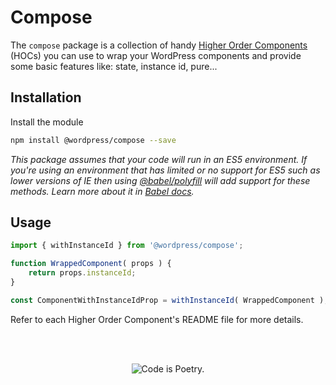 # Compose

The `compose` package is a collection of handy [Higher Order Components](https://facebook.github.io/react/docs/higher-order-components.html) (HOCs) you can use to wrap your WordPress components and provide some basic features like: state, instance id, pure...

## Installation

Install the module

```bash
npm install @wordpress/compose --save
```

_This package assumes that your code will run in an ES5 environment. If you're using an environment that has limited or no support for ES5 such as lower versions of IE then using [@babel/polyfill](https://babeljs.io/docs/en/next/babel-polyfill) will add support for these methods. Learn more about it in [Babel docs](https://babeljs.io/docs/en/next/caveats)._

## Usage

```js
import { withInstanceId } from '@wordpress/compose';

function WrappedComponent( props ) {
	return props.instanceId;
}

const ComponentWithInstanceIdProp = withInstanceId( WrappedComponent );
```

Refer to each Higher Order Component's README file for more details.

<br/><br/><p align="center"><img src="https://s.w.org/style/images/codeispoetry.png?1" alt="Code is Poetry." /></p>
